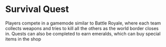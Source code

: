 # Survival Quest
 Players compete in a gamemode similar to Battle Royale, where each team collects weapons and tries to kill all the others as the world border closes in. Quests can also be completed to earn emeralds, which can buy special items in the shop
